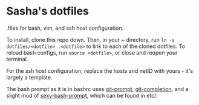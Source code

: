 # Sasha's dotfiles

.files for bash, vim, and ssh host configuration.

To install, clone this repo down. Then, in your ~ directory, run `ln -s dotfiles/<dotfile> .<dotfile>` to link to each of the cloned dotfiles. To reload bash configs, run `source <dotfile>`, or close and reopen your terminal.

For the ssh host configuration, replace the hosts and netID with yours - it's largely a template.

The bash prompt as it is in bashrc uses [git-prompt][git-prompt], [git-completion][git-completion], and a slight mod of [sexy-bash-prompt][sexy-bash-prompt], which can be found in etc/. 

[git-completion]: https://github.com/git/git/blob/master/contrib/completion/git-completion.bash
[git-prompt]: https://github.com/git/git/blob/master/contrib/completion/git-prompt.sh
[sexy-bash-prompt]: https://github.com/twolfson/sexy-bash-prompt/tree/0.26.7
